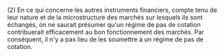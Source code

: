 (2) En ce qui concerne les autres instruments financiers, compte tenu de leur nature et de la microstructure des marchés sur lesquels ils sont échangés, on ne saurait présumer qu'un régime de pas de cotation contribuerait efficacement au bon fonctionnement des marchés. Par conséquent, il n'y a pas lieu de les soumettre à un régime de pas de cotation.